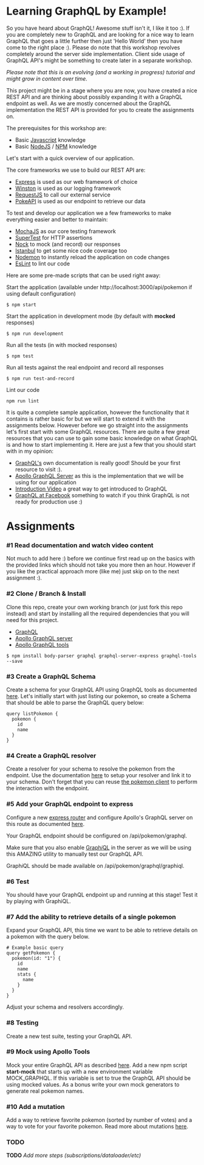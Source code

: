 # Learning GraphQL by Example!

So you have heard about GraphQL! Awesome stuff isn't it, I like it too :). If you are 
completely new to GraphQL and are looking for a nice way to learn GraphQL that goes
a little further then just 'Hello World' then you have come to the right place :). Please do note
that this workshop revolves completely around the server side implementation. Client side
usage of GraphQL API's might be something to create later in a separate workshop.
 
_Please note that this is an evolving (and a working in progress) tutorial and might grow in content over time._

This project might be in a stage where you are now, you have created a nice REST API
and are thinking about possibly expanding it with a GraphQL endpoint as well. As we
are mostly concerned about the GraphQL implementation the REST API is provided for
you to create the assignments on.

The prerequisites for this workshop are:

- Basic [Javascript](https://www.javascript.com/) knowledge
- Basic [NodeJS](https://nodejs.org/en/) / [NPM](https://www.npmjs.com/) knowledge

Let's start with a quick overview of our application.

The core frameworks we use to build our REST API are:

- [Express](https://expressjs.com/) is used as our web framework of choice
- [Winston](https://github.com/winstonjs/winston) is used as our logging framework
- [RequestJS](https://github.com/request/request) to call our external service
- [PokeAPI](https://pokeapi.co/) is used as our endpoint to retrieve our data

To test and develop our application we a few frameworks to make everything easier and better to maintain:

- [MochaJS](https://mochajs.org/) as our core testing framework
- [SuperTest](https://github.com/visionmedia/supertest) for HTTP assertions
- [Nock](https://github.com/node-nock/nock) to mock (and record) our responses
- [Istanbul](https://github.com/gotwarlost/istanbul) to get some nice code coverage too
- [Nodemon](https://github.com/remy/nodemon) to instantly reload the application on code changes
- [EsLint](http://eslint.org/) to lint our code

Here are some pre-made scripts that can be used right away:

Start the application (available under http://localhost:3000/api/pokemon if using default configuration) 

```
$ npm start 
```

Start the application in development mode (by default with **mocked** responses)

```
$ npm run development
```

Run all the tests (in with mocked responses)
 
```
$ npm test
```

Run all tests against the real endpoint and record all responses

```
$ npm run test-and-record
```

Lint our code

```
npm run lint
```

It is quite a complete sample application, however the functionality that it contains 
is rather basic for but we will start to extend it with the assignments below. However before we 
go straight into the assignments let's first start with some GraphQL resources. There are quite a few
great resources that you can use to gain some basic knowledge on what GraphQL is and how to start 
implementing it. Here are just a few that you should start with in my opinion:

- [GraphQL's](http://graphql.org/learn/) own documentation is really good! Should be your first resource to visit :).
- [Apollo GraphQL Server](http://dev.apollodata.com/tools/graphql-server/index.html) as this is the implementation that 
we will be using for our application
- [Introduction Video](https://youtu.be/UBGzsb2UkeY) a great way to get introduced to GraphQL
- [GraphQL at Facebook](https://www.youtube.com/watch?v=etax3aEe2dA) something to watch if you think GraphQL is not ready for production use :)

# Assignments

### #1 Read documentation and watch video content

Not much to add here :) before we continue first read up on the basics with the provided links which should
not take you more then an hour. However if you like the practical approach more (like me) just skip on to the
next assignment :).

### #2 Clone / Branch & Install

Clone this repo, create your own working branch (or just fork this repo instead) and start by installing all the
required dependencies that you will need for this project. 
  
- [GraphQL](https://www.npmjs.com/package/graphql) 
- [Apollo GraphQL server](http://dev.apollodata.com/tools/graphql-server/index.html)
- [Apollo GraphQL tools](http://dev.apollodata.com/tools/graphql-tools/index.html)

```
$ npm install body-parser graphql graphql-server-express graphql-tools --save
```

### #3 Create a GraphQL Schema

Create a schema for your GraphQL API using GraphQL tools as documented [here](http://dev.apollodata.com/tools/graphql-tools/generate-schema.html).
Let's initially start with just listing our pokemon, so create a Schema that should be able to parse
the GraphQL query below:

```
query listPokemon {
  pokemon {
    id
    name
  }
}
```

### #4 Create a GraphQL resolver

Create a resolver for your schema to resolve the pokemon from the endpoint. Use the documentation [here](http://dev.apollodata.com/tools/graphql-tools/resolvers.html)
to setup your resolver and link it to your schema. Don't forget that you can reuse [the pokemon client](lib/pokemon/client.js) 
to perform the interaction with the endpoint.

### #5 Add your GraphQL endpoint to express

Configure a new [express router](https://expressjs.com/en/guide/routing.html) and configure Apollo's GraphQL server on this route 
as documented [here](http://dev.apollodata.com/tools/graphql-server/setup.html).

Your GraphQL endpoint should be configured on /api/pokemon/graphql.

Make sure that you also enable [Graph*i*QL](https://github.com/graphql/graphiql) in the server as we will be using this
AMAZING utility to manually test our GraphQL API.

Graph*i*QL should be made available on /api/pokemon/graphql/graphiql.

### #6 Test 

You should have your GraphQL endpoint up and running at this stage! Test it by playing with GraphiQL.

### #7 Add the ability to retrieve details of a single pokemon

Expand your GraphQL API, this time we want to be able to retrieve details on a pokemon with the query below.

```
# Example basic query
query getPokemon {
  pokemon(id: "1") {
    id
    name
    stats {
      name
    }
  }
}
```

Adjust your schema and resolvers accordingly.

### #8 Testing

Create a new test suite, testing your GraphQL API.

### #9 Mock using Apollo Tools

Mock your entire GraphQL API as described [here](http://dev.apollodata.com/tools/graphql-tools/mocking.html). Add a new 
npm script **start-mock** that starts up with a new environment variable MOCK_GRAPHQL. If this variable is set to true the GraphQL API
should be using mocked values. As a bonus write your own mock generators to generate real pokemon names.

### #10 Add a mutation

Add a way to retrieve favorite pokemon (sorted by number of votes) and a way to vote for your 
favorite pokemon. Read more about mutations [here](http://graphql.org/learn/queries/).

### TODO

**TODO** _Add more steps (subscriptions/dataloader/etc)_

